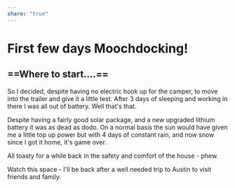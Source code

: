 ```yaml
---
share: "true"
---
```

<!--
published: 
header-image: https://library.wamphlett.net/photos/website/2023/albania/three-of-a-kind.jpg?w=1080
title: 
description:
slug: 
-->
# First few days Moochdocking!

## ==Where to start....== 

So I decided, despite having no electric hook up for the camper, to move into the trailer and give it a little test. After 3 days of sleeping and working in there I was all out of battery. Well that's that. 

Despite having a fairly good solar package, and a new upgraded lithium battery it was as dead as dodo. On a normal basis the sun would have given me a little top up power but with 4 days of constant rain, and now snow since I got it home, it's game over.

All toasty for a while back in the safety and comfort of the house - phew.

Watch this space - I'll be back after a well needed trip to Austin to visit friends and family.

